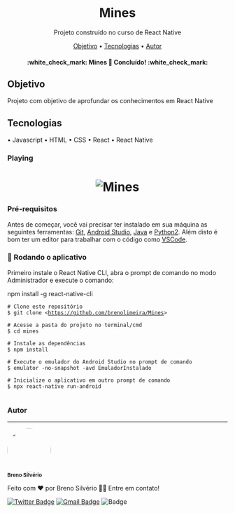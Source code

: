 <h1 align="center">Mines</h1>
<p align="center">Projeto construído no curso de React Native</p>

<p align="center">
 <a href="#objetivo">Objetivo</a> •
 <a href="#tecnologias">Tecnologias</a> • 
 <a href="#autor">Autor</a>
</p>

<h4 align="center"> 
	:white_check_mark:  Mines 🚀 Concluído!  :white_check_mark:
</h4>

<h2 id="objetivo">Objetivo</h2>
<p>Projeto com objetivo de aprofundar os conhecimentos em React Native</p>

<h2 id="tecnologias">Tecnologias</h2>
• <a>Javascript</a>
• <a>HTML</a>
• <a>CSS</a>
• <a>React</a>
• <a>React Native</a>

### Playing
<h1 align="center">
  <img alt="Mines" title="#Mines" src="https://media.giphy.com/media/hBrXMl7xuoIczCRmyU/giphy.gif" />
</h1>

### Pré-requisitos
Antes de começar, você vai precisar ter instalado em sua máquina as seguintes ferramentas:
[Git](https://git-scm.com), [Android Studio](https://developer.android.com/studio), [Java](https://www.oracle.com/java/technologies/javase/javase-jdk8-downloads.html) e
[Python2](https://www.python.org/downloads/release/python-2718/). 
Além disto é bom ter um editor para trabalhar com o código como [VSCode](https://code.visualstudio.com/).

### 🎲 Rodando o aplicativo
<p>Primeiro instale o React Native CLI, abra o prompt de comando no modo Administrador e execute o comando:</p>
<p>npm install -g react-native-cli</p>

<pre class=" language-bash"><code class=" language-bash"># Clone este repositório
$ git clone &lt;<a class="vglnk" href="https://github.com/brenolimeira/Mines" rel="nofollow"><span>https</span><span>://</span><span>github</span><span>.</span><span>com</span><span>/</span><span>brenolimeira</span><span>/</span><span>Mines</span></a>&gt;

# Acesse a pasta do projeto no terminal/cmd
$ cd mines

# Instale as dependências
$ npm install

# Execute o emulador do Android Studio no prompt de comando
$ emulator -no-snapshot -avd EmuladorInstalado

# Inicialize o aplicativo em outro prompt de comando
$ npx react-native run-android

</code></pre>

### Autor
---

<a href="https://www.linkedin.com/in/breno-silv%C3%A9rio-6a1810135/">
 <img style="border-radius: 50px;" src="https://avatars3.githubusercontent.com/u/30593327?s=460&u=cded3ddae4d6674e218b9b0e030c54da79b3b61e&v=4" width="100px;" alt=""/>
 <br />
  <sub><b>Breno Silvério</b></sub></a> 


Feito com ❤️ por Breno Silvério 👋🏽 Entre em contato!

[![Twitter Badge](https://img.shields.io/twitter/url?style=social&url=https%3A%2F%2Ftwitter.com%2Fbrenolimeira1)](https://twitter.com/brenolimeira1)
[![Gmail Badge](https://img.shields.io/badge/-brenolimeira@gmail.com-c14438?style=flat-square&logo=Gmail&logoColor=white&link=mailto:brenolimeira@gmail.com)](mailto:brenolimeira@gmail.com) ![Badge](https://img.shields.io/github/license/brenolimeira/Mines)
